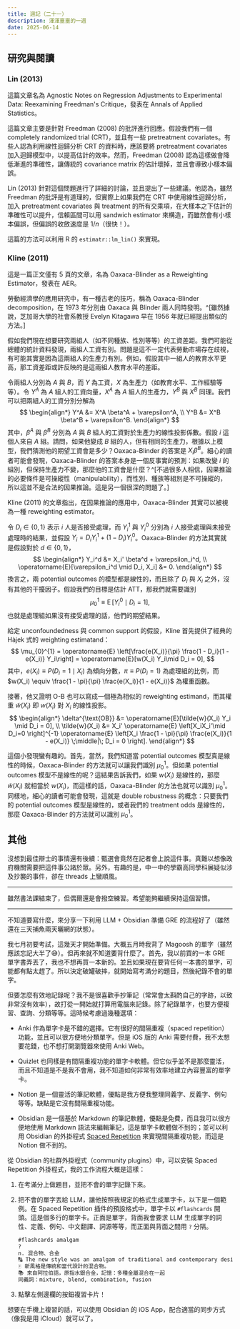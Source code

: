 ```yaml
---
title: 週記（二十一）
description: 渾渾噩噩的一週
date: 2025-06-14
---
```


## 研究與閱讀

### Lin (2013)

這篇文章名為 Agnostic Notes on Regression Adjustments to Experimental Data: Reexamining Freedman's Critique，發表在 Annals of Applied Statistics。

這篇文章主要是針對 Freedman (2008) 的批評進行回應。假設我們有一個 completely randomized trial (CRT)，並且有一些 pretreatment covariates。有些人認為利用線性迴歸分析 CRT 的資料時，應該要將 pretreatment covariates 加入迴歸模型中，以提高估計的效率。然而，Freedman (2008) 認為這樣做會降低漸進的準確性，讓傳統的 covariance matrix 的估計壞掉，並且會導致小樣本偏誤。

Lin (2013) 針對這個問題進行了詳細的討論，並且提出了一些建議。他認為，雖然 Freedman 的批評是有道理的，但實際上如果我們在 CRT 中使用線性迴歸分析，加入 pretreatment covariates 與 treatment 的所有交乘項，在大樣本之下估計的準確性可以提升，信賴區間可以用 sandwich estimator 來構造，而雖然會有小樣本偏誤，但偏誤的收斂速度是 $1/n$（很快！）。

這篇的方法可以利用 R 的 `estimatr::lm_lin()` 來實現。

### Kline (2011)

這是一篇正文僅有 5 頁的文章，名為 Oaxaca-Blinder as a Reweighting Estimator，發表在 AER。

勞動經濟學的應用研究中，有一種古老的技巧，稱為 Oaxaca-Blinder decomposition，在 1973 年分別由 Oaxaca 與 Blinder 兩人同時發明。^[雖然據說，芝加哥大學的社會系教授 Evelyn Kitagawa 早在 1956 年就已經提出類似的方法。]

假如我們現在想要研究兩組人（如不同種族、性別等等）的工資差距。我們可能從總體的統計資料發現，兩組人工資有別。問題是這不一定代表勞動市場存在歧視，有可能其實是因為這兩組人的生產力有別。例如，假設其中一組人的教育水平更高，那工資差距或許反映的是這兩組人教育水平的差距。

令兩組人分別為 $A$ 與 $B$，而 $Y$ 為工資，$X$ 為生產力（如教育水平、工作經驗等等）。令 $Y^A$ 為 $A$ 組人的工資向量，$X^A$ 為 $A$ 組人的生產力，$Y^B$ 與 $X^B$ 同理。我們可以把兩組人的工資分別分解為
$$
\begin{align*}
Y^A &= X^A \beta^A + \varepsilon^A, \\
Y^B &= X^B \beta^B + \varepsilon^B.
\end{align*}
$$
其中，$\beta^A$ 與 $\beta^B$ 分別為 $A$ 與 $B$ 組人的工資對於生產力的線性投影係數。假設 $i$ 這個人來自 $A$ 組。請問，如果他變成 $B$ 組的人，但有相同的生產力，根據以上模型，我們猜測他的期望工資會是多少？Oaxaca-Blinder 的答案是 $X_i \beta^B$。細心的讀者可能會發現，Oaxaca-Blinder 的答案本身是一個反事實的預測：如果改變 $i$ 的組別，但保持生產力不變，那麼他的工資會是什麼？^[不過很多人相信，因果推論的必要條件是可操縱性（manipulability），而性別、種族等組別是不可操縱的，所以這並不是合法的因果推論。這是另一個很深的問題了。]

Kline (2011) 的文章指出，在因果推論的應用中，Oaxaca-Blinder 其實可以被視為一種 reweighting estimator。

令 $D_i \in \{0, 1\}$ 表示 $i$ 人是否接受處理，而 $Y_i^1$ 與 $Y_i^0$ 分別為 $i$ 人接受處理與未接受處理時的結果，並假設 $Y_i = D_i Y_i^1 + (1 - D_i) Y_i^0$。Oaxaca-Blinder 的方法其實就是假設對於 $d \in \{0, 1\}$，
$$
\begin{align*}
Y_i^d &= X_i' \beta^d + \varepsilon_i^d, \\
\operatorname{E}[\varepsilon_i^d \mid D_i, X_i] &= 0.
\end{align*}
$$
換言之，兩 potential outcomes 的模型都是線性的，而且除了 $D_i$ 與 $X_i$ 之外，沒有其他的干擾因子。假設我們的目標是估計 ATT，那我們就需要識別
$$
\mu_{0}^{1} \equiv \operatorname{E}\left[Y_i^0\mid D_i=1\right],
$$
也就是處理組如果沒有接受處理的話，他們的期望結果。

給定 unconfoundedness 與 common support 的假設，Kline 首先提供了經典的 Hàjek 式的 weighting estimatand：
$$
\mu_{0}^{1} = \operatorname{E} \left[\frac{e(X_i)}{\pi} \frac{1 - D_i}{1 - e(X_i)} Y_i\right] = \operatorname{E}[w(X_i) Y_i\mid D_i = 0],
$$
其中，$e(X_i) \equiv P(D_i = 1 \mid X_i)$ 為傾向分數，$\pi \equiv P(D_i = 1)$ 為處理組的比例，而 $w(X_i) \equiv \frac{1 - \pi}{\pi} \frac{e(X_i)}{1 - e(X_i)}$ 為權重函數。

接著，他又證明 O-B 也可以寫成一個極為相似的 reweighting estimand，而其權重 $\tilde{w}(X_i)$ 即 $w(X_i)$ 對 $X_i$ 的線性投影。
$$
\begin{align*}
\delta^{\text{OB}} &= \operatorname{E}[\tilde{w}(X_i) Y_i \mid D_i = 0], \\
\tilde{w}(X_i) &= X_i' \operatorname{E} \left[X_iX_i'\mid D_i=0 \right]^{-1} \operatorname{E} \left[X_i \frac{1 - \pi}{\pi} \frac{e(X_i)}{1 - e(X_i)} \;\middle|\; D_i = 0 \right].
\end{align*}
$$


這個小發現蠻有趣的。首先，當然，我們知道當 potential outcomes 模型真是線性的時候，Oaxaca-Blinder 的方法就可以讓我們識別 $\mu_0^1$。但如果 potential outcomes 模型不是線性的呢？這結果告訴我們，如果 $w(X_i)$ 是線性的，那麼 $\tilde{w}(X_i)$ 就相當於 $w(X_i)$，而這樣的話，Oaxaca-Blinder 的方法也就可以識別 $\mu_0^1$。同樣地，細心的讀者可能會發現，這就是 double robustness 的概念：只要我們的 potential outcomes 模型是線性的，或者我們的 treatment odds 是線性的，那麼 Oaxaca-Blinder 的方法就可以識別 $\mu_0^1$。

## 其他

沒想到最佳辯士的事情還有後續：甄選會竟然在記者會上說這件事。真難以想像政府機關需要把這件事公諸於眾。另外，有趣的是，中一中的學霸高同學科展疑似涉及抄襲的事件，卻在 threads 上蠻順風。

---

雖然書法課結束了，但偶爾還是會撥空練習。希望能夠繼續保持這個習慣。

---

不知道要寫什麼，來分享一下利用 LLM + Obsidian 準備 GRE 的流程好了（雖然還在三天捕魚兩天曬網的狀態）。

我七月初要考試，這幾天才開始準備。大概五月時我背了 Magoosh 的單字（雖然應該忘記大半了😅）。但再來就不知道要背什麼了。首先，我以前買的一本 GRE 單字書弄丟了，我也不想再買一本新的。並且如果現在要背任何一本書的單字，可能都有點太趕了。所以決定破罐破摔，就開始寫考滿分的題目，然後紀錄不會的單字。

但要怎麼有效地記錄呢？我不是很喜歡手抄筆記（常常會太斟酌自己的字跡，以致非常沒有效率），故打從一開始就打算用電腦來記錄。除了紀錄單字，也要方便複習、查詢、分類等等。這時候考慮過幾種選項：

- Anki 作為單字卡是不錯的選擇。它有很好的間隔重複（spaced repetition）功能，並且可以很方便地分類單字。但是 iOS 版的 Anki 需要付費，我不太想要花錢，也不想打開瀏覽器來使用 Anki Web。

- Quizlet 也同樣是有間隔重複功能的單字卡軟體。但它似乎並不是那麼靈活，而且不知道是不是我不會用，我不知道如何非常有效率地建立內容豐富的單字卡。

- Notion 是一個靈活的筆記軟體，優點是我方便我整理同義字、反義字、例句等等。缺點是它沒有間隔重複功能。

- Obsidian 是一個基於 Markdown 的筆記軟體，優點是免費，而且我可以很方便地使用 Markdown 語法來編輯筆記，這是單字卡軟體做不到的；並可以利用 Obsidian 的外掛程式 [Spaced Repetition](https://www.stephenmwangi.com/obsidian-spaced-repetition/) 來實現間隔重複功能，而這是 Notion 做不到的。

從 Obsidian 的社群外掛程式（community plugins）中，可以安裝 Spaced Repetition 外掛程式，我的工作流程大概是這樣：

1. 在考滿分上做題目，並把不會的單字記錄下來。

2. 把不會的單字丟給 LLM，讓他按照我規定的格式生成單字卡，以下是一個範例。在 Spaced Repetition 插件的預設格式中，單字卡以 `#flashcards` 開頭。這是個多行的單字卡。正面是單字，背面我會要求 LLM 生成單字的詞性、定義、例句、中文翻譯、詞源等等，而正面與背面之間用 `?` 分隔。

    ```markdown
    #flashcards amalgam
    ?
    n. 混合物、合金
    🔠 The new style was an amalgam of traditional and contemporary designs.
    🀄️ 新風格是傳統和當代設計的混合物。
    📚 來自阿拉伯語，原指水銀合金，記憶：多種金屬混合在一起
    同義詞：mixture, blend, combination, fusion
    ```

3. 點擊左側邊欄的按鈕複習卡片！

想要在手機上複習的話，可以使用 Obsidian 的 iOS App，配合適當的同步方式（像我是用 iCloud）就可以了。
